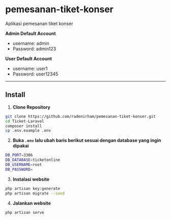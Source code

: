 # pemesanan-tiket-konser
Aplikasi pemesanan tiket konser

**Admin Default Account**

-   username: admin
-   Password: admin123

**User Default Account**
-   username: user1
-   Password: user12345
---

## Install

1. **Clone Repository**

```bash
git clone https://github.com/radenirham/pemesanan-tiket-konser.git
cd Ticket-Laravel
composer install
cp .env.example .env
```

2. **Buka `.env` lalu ubah baris berikut sesuai dengan database yang ingin dipakai**

```bash
DB_PORT=3306
DB_DATABASE=ticketonline
DB_USERNAME=root
DB_PASSWORD=
```

3. **Instalasi website**

```bash
php artisan key:generate
php artisan migrate --seed
```

4. **Jalankan website**

```bash
php artisan serve
